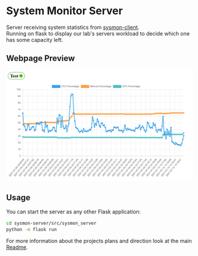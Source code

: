 # System Monitor Server

Server receiving system statistics from [sysmon-client](../sysmon-client).  
Running on flask to display our lab's servers workload to decide which one has some capacity left.

## Webpage Preview

![Sysmon preview](../img/preview.png)

## Usage

You can start the server as any other Flask application:

```bash
cd sysmon-server/src/sysmon_server
python -m flask run
```

For more information about the projects plans and direction look at the main [Readme](../README.md).